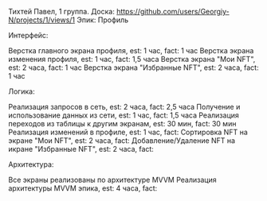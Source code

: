 Тихтей Павел, 1 группа. 
Доска: https://github.com/users/Georgiy-N/projects/1/views/1
Эпик: Профиль

Интерфейс:

Верстка главного экрана профиля, est: 1 час, fact: 1 час
Верстка экрана изменения профиля, est: 1 час, fact: 1,5 часа
Верстка экрана "Мои NFT", est: 2 часа, fact: 1 час
Верстка экрана "Избранные NFT", est: 2 часа, fact: 1 час

Логика:

Реализация запросов в сеть, est: 2 часа, fact: 2,5 часа
Получение и использование данных из сети, est: 1 час, fact: 1,5 часа 
Реализация переходов из таблицы к другим экранам, est: 30 мин, fact: 30 мин
Реализация изменений в профиле, est: 1 час, fact: 
Сортировка NFT на экране "Мои NFT", est: 2 часа, fact: 
Добавление/Удаление NFT на икране "Избранные NFT", est: 2 часа, fact: 

Архитектура:

Все экраны реализованы по архитектуре MVVM
Реализация архитектуры MVVM эпика, est: 4 часа, fact: 
